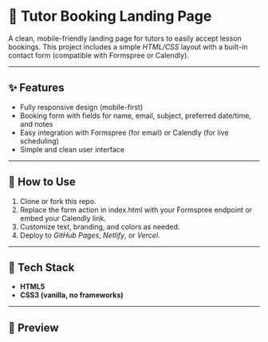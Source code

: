  # 📘 Tutor Booking Landing Page

 A clean, mobile-friendly landing page for tutors to easily accept lesson bookings. This project includes a simple *HTML/CSS* layout with a built-in contact form (compatible with Formspree or Calendly).

 ---

 ## ✨ Features
- Fully responsive design (mobile-first)
- Booking form with fields for name, email, subject, preferred date/time, and notes
- Easy integration with Formspree (for email) or Calendly (for live scheduling)
- Simple and clean user interface

---

## 🚀 How to Use
1. Clone or fork this repo.
2. Replace the form action in index.html with your Formspree endpoint or embed your Calendly link.
3. Customize text, branding, and colors as needed.
4. Deploy to *GitHub Pages*, *Netlify*, or *Vercel*.

---

## 🔧 Tech Stack
- **HTML5**
- **CSS3 (vanilla, no frameworks)**

---

## 📸 Preview

